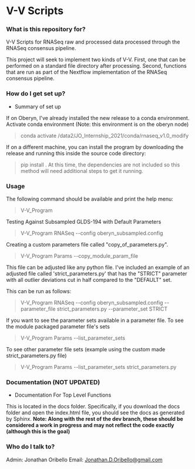 # V-V Scripts #

### What is this repository for? ###

V-V Scripts for RNASeq raw and processed data processed through the RNASeq consensus
pipeline.

This project will seek to implement two kinds of V-V.  First, one that can be performed
on a standard file directory after processing.  Second, functions that are run as part of
the Nextflow implementation of the RNASeq consensus pipeline.

### How do I get set up? ###

* Summary of set up

If on Oberyn, I've already installed the new release to a conda environment.
Activate conda environment (Note: this environment is on the oberyn node)
> conda activate /data2/JO_Internship_2021/conda/rnaseq_v1.0_modify

If on a different machine, you can install the program by downloading the release and running this inside the source code directory:
> pip install .
At this time, the dependencies are not included so this method will need additional steps to get it running.

### Usage ###

The following command should be available and print the help menu:
> V-V_Program

Testing Against Subsampled GLDS-194 with Default Parameters
> V-V_Program RNASeq --config oberyn_subsampled.config

Creating a custom parameters file called "copy_of_parameters.py".
> V-V_Program Params --copy_module_param_file

This file can be adjusted like any python file.
I've included an example of an adjusted file called 'strict_parameters.py' that has the "STRICT" parameter with all outlier deviations cut in half compared to the "DEFAULT" set.

This can be run as follows:
> V-V_Program RNASeq --config oberyn_subsampled.config --parameter_file strict_parameters.py --parameter_set STRICT

If you want to see the parameter sets available in a parameter file.
To see the module packaged parameter file's sets
> V-V_Program Params --list_parameter_sets

To see other parameter file sets (example using the custom made strict_parameters.py file)
> V-V_Program Params --list_parameter_sets strict_parameters.py

### Documentation (NOT UPDATED) ###
* Documentation For Top Level Functions

This is located in the docs folder.  Specifically, if you download the docs folder and open the index.html file, you should see the docs as generated by Sphinx. **Note: Along with the rest of the dev branch, these should be considered a work in progress and may not reflect the code exactly (although this is the goal)**

### Who do I talk to? ###

Admin: Jonathan Oribello
Email: Jonathan.D.Oribello@gmail.com
